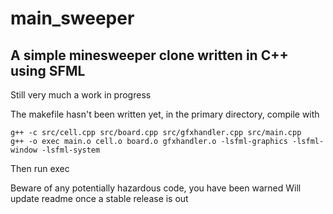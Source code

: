 # main_sweeper
## A simple minesweeper clone written in C++ using SFML

Still very much a work in progress

The makefile hasn't been written yet, in the primary directory, compile with
```
g++ -c src/cell.cpp src/board.cpp src/gfxhandler.cpp src/main.cpp
g++ -o exec main.o cell.o board.o gfxhandler.o -lsfml-graphics -lsfml-window -lsfml-system
```
Then run exec

Beware of any potentially hazardous code, you have been warned
Will update readme once a stable release is out

